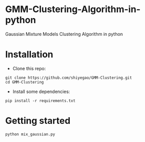 # GMM-Clustering-Algorithm-in-python
Gaussian Mixture Models Clustering Algorithm in python

# Installation
+ Clone this repo:
```
git clone https://github.com/shiyegao/GMM-Clustering.git
cd GMM-Clustering
```
+ Install some dependencies:
```
pip install -r requirements.txt
```

# Getting started
```
python mix_gaussian.py
```